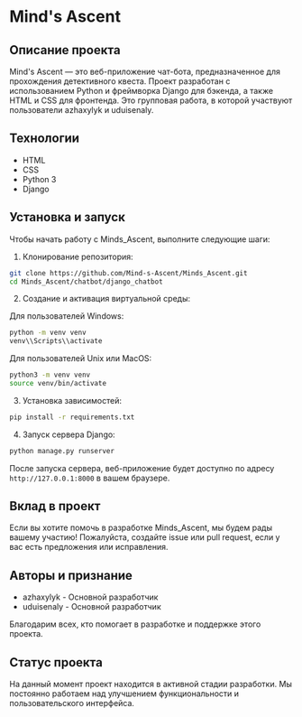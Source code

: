 # Mind's Ascent

## Описание проекта

Mind's Ascent — это веб-приложение чат-бота, предназначенное для прохождения детективного квеста. Проект разработан с использованием Python и фреймворка Django для бэкенда, а также HTML и CSS для фронтенда. Это групповая работа, в которой участвуют пользователи azhaxylyk и uduisenaly.

## Технологии

- HTML
- CSS
- Python 3
- Django

## Установка и запуск

Чтобы начать работу с Minds_Ascent, выполните следующие шаги:

1. Клонирование репозитория:

```bash
git clone https://github.com/Mind-s-Ascent/Minds_Ascent.git
cd Minds_Ascent/chatbot/django_chatbot
```

2. Создание и активация виртуальной среды:

Для пользователей Windows:

```bash
python -m venv venv
venv\\Scripts\\activate
```

Для пользователей Unix или MacOS:

```bash
python3 -m venv venv
source venv/bin/activate
```

3. Установка зависимостей:

```bash
pip install -r requirements.txt
```

4. Запуск сервера Django:

```bash
python manage.py runserver
```

После запуска сервера, веб-приложение будет доступно по адресу `http://127.0.0.1:8000` в вашем браузере.

## Вклад в проект

Если вы хотите помочь в разработке Minds_Ascent, мы будем рады вашему участию! Пожалуйста, создайте issue или pull request, если у вас есть предложения или исправления.


## Авторы и признание

- azhaxylyk - Основной разработчик
- uduisenaly - Основной разработчик

Благодарим всех, кто помогает в разработке и поддержке этого проекта.

## Статус проекта

На данный момент проект находится в активной стадии разработки. Мы постоянно работаем над улучшением функциональности и пользовательского интерфейса.
